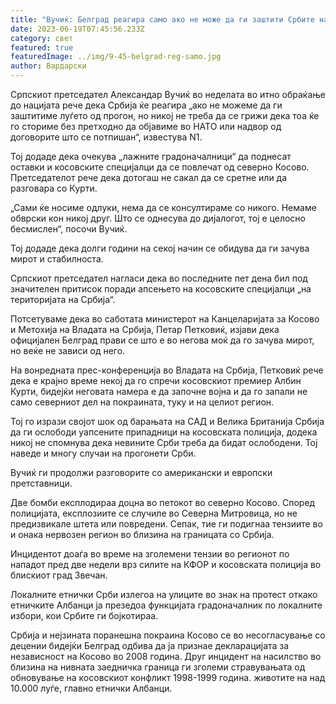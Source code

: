 ```yaml
---
title: "Вучиќ: Белград реагира само ако не може да ги заштити Србите на Косово"
date: 2023-06-19T07:45:56.233Z
category: свет
featured: true
featuredImage: ../img/9-45-belgrad-reg-samo.jpg
author: Вардарски
---
```

Српскиот претседател Александар Вучиќ во неделата во итно обраќање до нацијата рече дека Србија ќе реагира „ако не можеме да ги заштитиме луѓето од прогон, но никој не треба да се грижи дека тоа ќе го сториме без претходно да објавиме во НАТО или надвор од договорите што се потпишан“, известува N1.

Тој додаде дека очекува „лажните градоначалници“ да поднесат оставки и косовските специјалци да се повлечат од северно Косово. Претседателот рече дека дотогаш не сакал да се сретне или да разговара со Курти.

„Сами ќе носиме одлуки, нема да се консултираме со никого. Немаме обврски кон никој друг. Што се однесува до дијалогот, тој е целосно бесмислен“, посочи Вучиќ.

Тој додаде дека долги години на секој начин се обидува да ги зачува мирот и стабилноста.

Српскиот претседател нагласи дека во последните пет дена бил под значителен притисок поради апсењето на косовските специјалци „на територијата на Србија“.

Потсетуваме дека во саботата министерот на Канцеларијата за Косово и Метохија на Владата на Србија, Петар Петковиќ, изјави дека официјален Белград прави се што е во негова моќ да го зачува мирот, но веќе не зависи од него.

На вонредната прес-конференција во Владата на Србија, Петковиќ рече дека е крајно време некој да го спречи косовскиот премиер Албин Курти, бидејќи неговата намера е да започне војна и да го запали не само северниот дел на покраината, туку и на целиот регион.

Тој го изрази својот шок од барањата на САД и Велика Британија Србија да ги ослободи уапсените припадници на косовската полиција, додека никој не спомнува дека невините Срби треба да бидат ослободени. Тој наведе и многу случаи на прогонети Срби.

Вучиќ ги продолжи разговорите со американски и европски претставници.

Две бомби експлодираа доцна во петокот во северно Косово. Според полицијата, експлозиите се случиле во Северна Митровица, но не предизвикале штета или повредени. Сепак, тие ги подигнаа тензиите во и онака нервозен регион во близина на границата со Србија.

Инцидентот доаѓа во време на зголемени тензии во регионот по нападот пред две недели врз силите на КФОР и косовската полиција во блискиот град Звечан.

Локалните етнички Срби излегоа на улиците во знак на протест откако етничките Албанци ја презедоа функцијата градоначалник по локалните избори, кои Србите ги бојкотираа.

Србија и нејзината поранешна покраина Косово се во несогласување со децении бидејќи Белград одбива да ја признае декларацијата за независност на Косово во 2008 година. Друг инцидент на насилство во близина на нивната заедничка граница ги зголеми стравувањата од обновување на косовскиот конфликт 1998-1999 година. животите на над 10.000 луѓе, главно етнички Албанци.